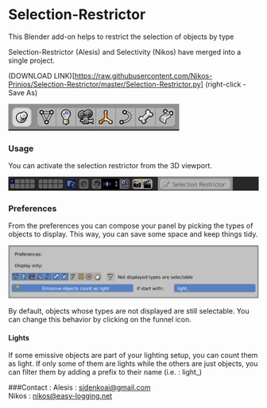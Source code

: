 # Selection-Restrictor
This Blender add-on helps to restrict the selection of objects by type

Selection-Restrictor (Alesis) and Selectivity (Nikos) have merged into a single project.

(DOWNLOAD LINK)[https://raw.githubusercontent.com/Nikos-Prinios/Selection-Restrictor/master/Selection-Restrictor.py] (right-click - Save As)


![Viewport panel](/images/panel.jpg)

### Usage
You can activate the selection restrictor from the 3D viewport.

![Activate](/images/restrictor.jpg)

### Preferences
From the preferences you can compose your panel by picking the types of objects to display. This way, you can save some space and keep things tidy.

![Preferences](/images/pref.jpg)

By default, objects whose types are not displayed are still selectable. You can change this behavior by clicking on the funnel icon.

#### Lights
If some emissive objects are part of your lighting setup, you can count them as light. If only some of them are lights while the others are just objects, you can filter them by adding a prefix to their name (i.e. : light_)

###Contact :
Alesis : sidenkoai@gmail.com  
Nikos : nikos@easy-logging.net
